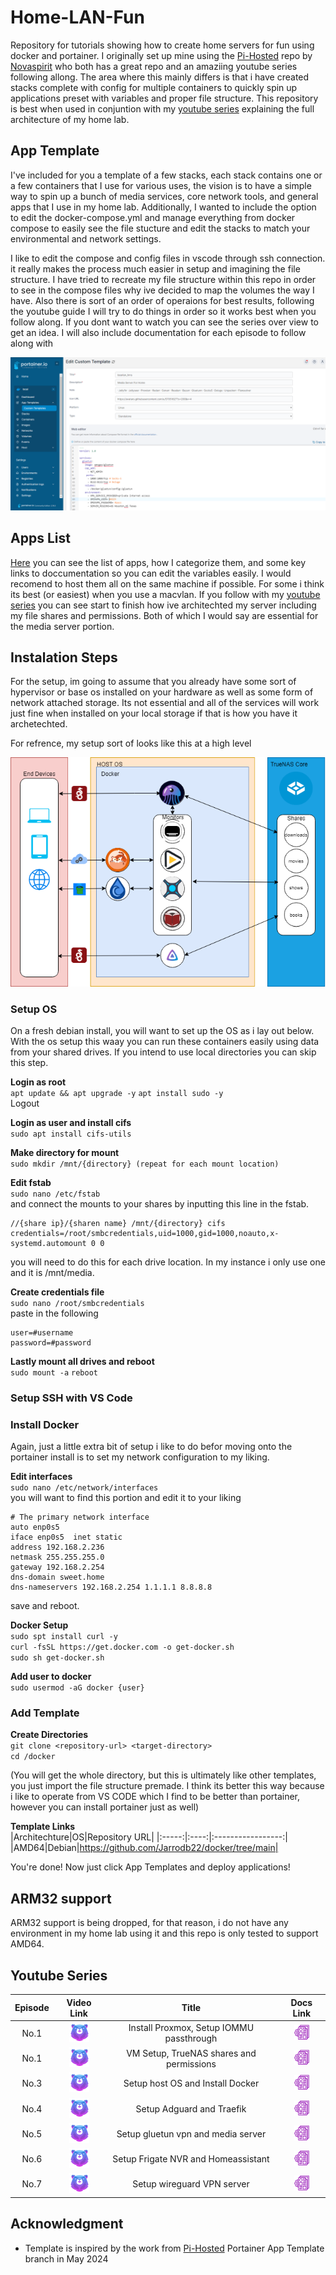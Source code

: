# Home-LAN-Fun
Repository for tutorials showing how to create home servers for fun using docker and portainer. I originally set up mine using the [Pi-Hosted](https://github.com/pi-hosted/pi-hosted) repo by [Novaspirit](https://www.youtube.com/channel/UCrjKdwxaQMSV_NDywgKXVmw) who both has a great repo and an amaziing youtube series following allong. The area where this mainly differs is that i have created stacks complete with config for multiple containers to quickly spin up applications preset with variables and proper file structure. This repository is best when used in conjuntion with my [youtube series](www.youtube.com) explaining the full architecture of my home lab.

## App Template
I've included for you a template of a few stacks, each stack contains one or a few containers that I use for various uses, the vision is to have a simple way to spin up a bunch of media services, core network tools, and general apps that I use in my home lab. Additionally, I wanted to include the option to edit the docker-compose.yml and manage everything from docker compose to easily see the file stucture and edit the stacks to match your environmental and network settings.

I like to edit the compose and config files in vscode through ssh connection. it really makes the process much easier in setup and imagining the file structure. I have tried to recreate my file structure within this repo in order to see in the compose files why ive decided to map the volumes the way I have. Also there is sort of an order of operaions for best results, following the youtube guide I will try to do things in order so it works best when you follow along. If you dont want to watch you can see the series over view to get an idea. I will also include documentation for each episode to follow along with

![App List](build/images/apps.png)

## Apps List
[Here](/docs/App-Catalog.md) you can see the list of apps, how I categorize them, and some key links to doccumentation so you can edit the variables easily. I would recomend to host them all on the same machine if possible. For some i think its best (or easiest) when you use a macvlan. If you follow with my [youtube series](www.youtube.com) you can see start to finish how ive architechted my server including my file shares and permissions. Both of which I would say are essential for the media server portion.

## Instalation Steps
For the setup, im going to assume that you already have some sort of hypervisor or base os installed on your hardware as well as some form of network attached storage. Its not essential and all of the services will work just fine when installed on your local storage if that is how you have it archetechted.

For refrence, my setup sort of looks like this at a high level

![Media Stack](build/images/media%20stack.png)
 ### Setup OS
 On a fresh debian install, you will want to set up the OS as i lay out below. With the os setup this waay you can run these containers easily using data from your shared drives. If you intend to use local directories you can skip this step.

 **Login as root**<br>
 `apt update && apt upgrade -y`
 `apt install sudo -y`<br>
 Logout

 **Login as user and install cifs**<br>
 `sudo apt install cifs-utils`

 **Make directory for mount**<br>
 `sudo mkdir /mnt/{directory} (repeat for each mount location)`

 **Edit fstab**<br>
 `sudo nano /etc/fstab`<br>
 and connect the mounts to your shares by inputting this line in the fstab.
 ```
 //{share ip}/{sharen name} /mnt/{directory} cifs credentials=/root/smbcredentials,uid=1000,gid=1000,noauto,x-systemd.automount 0 0
 ```
 you will need to do this for each drive location. In my instance i only use one and it is /mnt/media.

 **Create credentials file**<br>
 `sudo nano /root/smbcredentials`<br>
 paste in the following
 ```
 user=#username
 password=#password
 ```

 **Lastly mount all drives and reboot**<br>
 `sudo mount -a`
 `reboot`<br>
 ### Setup SSH with VS Code
 
 ### Install Docker
 Again, just a little extra bit of setup i like to do befor moving onto the portainer install is to set my network configuration to my liking.

 **Edit interfaces**<br>
 `sudo nano /etc/network/interfaces`<br>
 you will want to find this portion and edit it to your liking
 ```
 # The primary network interface
 auto enp0s5
 iface enp0s5  inet static
 address 192.168.2.236
 netmask 255.255.255.0
 gateway 192.168.2.254
 dns-domain sweet.home
 dns-nameservers 192.168.2.254 1.1.1.1 8.8.8.8
 ``` 
 save and reboot.<br>

 **Docker Setup**<br>
 `sudo spt install curl -y`<br>
 `curl -fsSL https://get.docker.com -o get-docker.sh`<br>
 `sudo sh get-docker.sh`<br>

 **Add user to docker**<br>
 `sudo usermod -aG docker {user}`

 ### Add Template

**Create Directories**<br>
 `git clone <repository-url> <target-directory>`<br>
 `cd /docker`<br>

 (You will get the whole directory, but this is ultimately like other templates, you just import the file structure premade. I think its better this way because i like to operate from VS CODE which I find to be better than portainer, however you can install portainer just as well)<br>
 
**Template Links**<br>
 |Architechture|OS|Repository URL|
 |:-----:|:----:|:-----------------:|
 |AMD64|Debian|https://github.com/Jarrodb22/docker/tree/main|

 You're done! Now just click App Templates and deploy applications!
 
## ARM32 support
ARM32 support is being dropped, for that reason, i do not have any environment in my home lab using it and this repo is only tested to support AMD64.

## Youtube Series
|Episode|Video Link|Title|Docs Link|
|:---:|:-----:|:-----------------------------:|:-----:|
|No.1| [![](/build/images/bearlan.png)](https://youtube.com) | Install Proxmox, Setup IOMMU passthrough | [![](./build/images/docs_icon.png)](/docs/ep1.md) |
|No.1| [![](/build/images/bearlan.png)](https://youtube.com) | VM Setup, TrueNAS shares and permissions| [![](./build/images/docs_icon.png)](/docs/ep2.md) |
|No.3| [![](/build/images/bearlan.png)](https://youtube.com) | Setup host OS and Install Docker | [![](./build/images/docs_icon.png)](/docs/ep3.md) |
|No.4| [![](/build/images/bearlan.png)](https://youtube.com) | Setup Adguard and Traefik | [![](./build/images/docs_icon.png)](/docs/ep4.md) |
|No.5| [![](/build/images/bearlan.png)](https://youtube.com) | Setup gluetun vpn and media server | [![](./build/images/docs_icon.png)](/docs/ep5.md) |
|No.6| [![](/build/images/bearlan.png)](https://youtube.com) | Setup Frigate NVR and Homeassistant | [![](./build/images/docs_icon.png)](/docs/ep6.md/) |
|No.7| [![](/build/images/bearlan.png)](https://youtube.com) | Setup wireguard VPN server | [![](./build/images/docs_icon.png)](/docs/ep7.md) |

## Acknowledgment
- Template is inspired by the work from [Pi-Hosted](https://github.com/pi-hosted/pi-hosted) Portainer App Template branch in May 2024